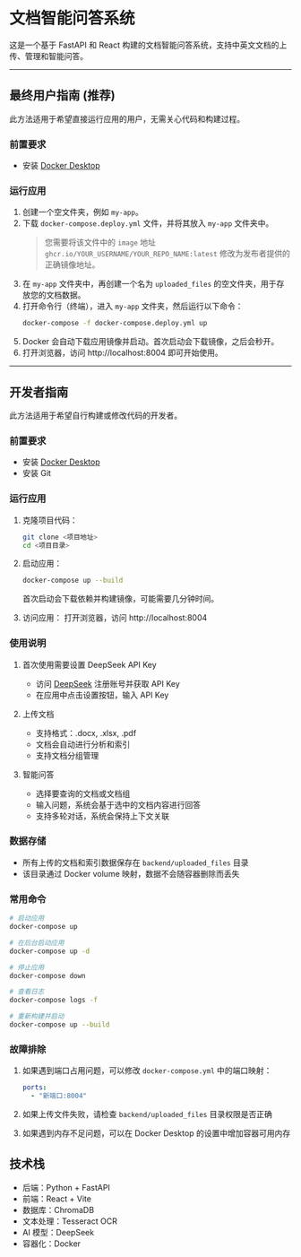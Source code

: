 # 文档智能问答系统

这是一个基于 FastAPI 和 React 构建的文档智能问答系统，支持中英文文档的上传、管理和智能问答。

---

## 最终用户指南 (推荐)

此方法适用于希望直接运行应用的用户，无需关心代码和构建过程。

### 前置要求

- 安装 [Docker Desktop](https://www.docker.com/products/docker-desktop/)

### 运行应用

1.  创建一个空文件夹，例如 `my-app`。
2.  下载 `docker-compose.deploy.yml` 文件，并将其放入 `my-app` 文件夹中。
    > 您需要将该文件中的 `image` 地址 `ghcr.io/YOUR_USERNAME/YOUR_REPO_NAME:latest` 修改为发布者提供的正确镜像地址。
3.  在 `my-app` 文件夹中，再创建一个名为 `uploaded_files` 的空文件夹，用于存放您的文档数据。
4.  打开命令行（终端），进入 `my-app` 文件夹，然后运行以下命令：
    ```bash
    docker-compose -f docker-compose.deploy.yml up
    ```
5.  Docker 会自动下载应用镜像并启动。首次启动会下载镜像，之后会秒开。
6.  打开浏览器，访问 http://localhost:8004 即可开始使用。

---

## 开发者指南

此方法适用于希望自行构建或修改代码的开发者。

### 前置要求

- 安装 [Docker Desktop](https://www.docker.com/products/docker-desktop/)
- 安装 Git

### 运行应用

1.  克隆项目代码：
    ```bash
    git clone <项目地址>
    cd <项目目录>
    ```
2.  启动应用：
    ```bash
    docker-compose up --build
    ```
    首次启动会下载依赖并构建镜像，可能需要几分钟时间。

3.  访问应用：
    打开浏览器，访问 http://localhost:8004

### 使用说明

1. 首次使用需要设置 DeepSeek API Key
   - 访问 [DeepSeek](https://platform.deepseek.com/) 注册账号并获取 API Key
   - 在应用中点击设置按钮，输入 API Key

2. 上传文档
   - 支持格式：.docx, .xlsx, .pdf
   - 文档会自动进行分析和索引
   - 支持文档分组管理

3. 智能问答
   - 选择要查询的文档或文档组
   - 输入问题，系统会基于选中的文档内容进行回答
   - 支持多轮对话，系统会保持上下文关联

### 数据存储

- 所有上传的文档和索引数据保存在 `backend/uploaded_files` 目录
- 该目录通过 Docker volume 映射，数据不会随容器删除而丢失

### 常用命令

```bash
# 启动应用
docker-compose up

# 在后台启动应用
docker-compose up -d

# 停止应用
docker-compose down

# 查看日志
docker-compose logs -f

# 重新构建并启动
docker-compose up --build
```

### 故障排除

1. 如果遇到端口占用问题，可以修改 `docker-compose.yml` 中的端口映射：
   ```yaml
   ports:
     - "新端口:8004"
   ```

2. 如果上传文件失败，请检查 `backend/uploaded_files` 目录权限是否正确

3. 如果遇到内存不足问题，可以在 Docker Desktop 的设置中增加容器可用内存

## 技术栈

- 后端：Python + FastAPI
- 前端：React + Vite
- 数据库：ChromaDB
- 文本处理：Tesseract OCR
- AI 模型：DeepSeek
- 容器化：Docker 